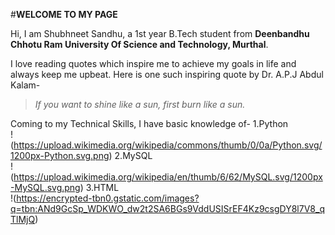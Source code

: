
#**WELCOME TO MY PAGE**

Hi, I am Shubhneet Sandhu, a 1st year B.Tech student from **Deenbandhu Chhotu Ram University Of Science and Technology, Murthal**.

I love reading quotes which inspire me to achieve my goals in life and always keep me upbeat. Here is one such inspiring quote by Dr. A.P.J Abdul Kalam-

>*If you want to shine like a sun, first burn like a sun.*

Coming to my Technical Skills, I have basic knowledge of-
1.Python  
!(https://upload.wikimedia.org/wikipedia/commons/thumb/0/0a/Python.svg/1200px-Python.svg.png)
2.MySQL   
!(https://upload.wikimedia.org/wikipedia/en/thumb/6/62/MySQL.svg/1200px-MySQL.svg.png)
3.HTML    
!(https://encrypted-tbn0.gstatic.com/images?q=tbn:ANd9GcSp_WDKWO_dw2t2SA6BGs9VddUSISrEF4Kz9csgDY8l7V8_qTlMjQ)












